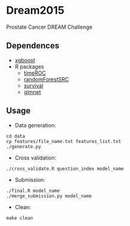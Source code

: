 # Dream2015
Prostate Cancer DREAM Challenge

## Dependences
* [xgboost](https://github.com/dmlc/xgboost)
* R packages
  * [timeROC](http://cran.r-project.org/web/packages/timeROC/index.html)
  * [randomForestSRC](http://cran.r-project.org/web/packages/randomForestSRC/index.html)
  * [survival](https://cran.r-project.org/web/packages/survival/index.html)
  * [glmnet](https://cran.r-project.org/web/packages/glmnet/index.html)


## Usage
* Data generation:
```
cd data
cp features/file_name.txt features_list.txt
./generate.py
```

* Cross validation:
```
./cross_validate.R question_index model_name
```

* Submission:
```
./final.R model_name
./merge_submission.py model_name
```

* Clean:
```
make clean
```

